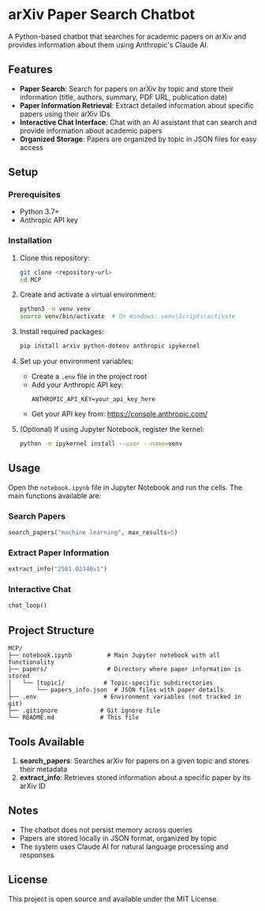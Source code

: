# arXiv Paper Search Chatbot

A Python-based chatbot that searches for academic papers on arXiv and provides information about them using Anthropic's Claude AI.

## Features

- **Paper Search**: Search for papers on arXiv by topic and store their information (title, authors, summary, PDF URL, publication date)
- **Paper Information Retrieval**: Extract detailed information about specific papers using their arXiv IDs
- **Interactive Chat Interface**: Chat with an AI assistant that can search and provide information about academic papers
- **Organized Storage**: Papers are organized by topic in JSON files for easy access

## Setup

### Prerequisites

- Python 3.7+
- Anthropic API key

### Installation

1. Clone this repository:
   ```bash
   git clone <repository-url>
   cd MCP
   ```

2. Create and activate a virtual environment:
   ```bash
   python3 -m venv venv
   source venv/bin/activate  # On Windows: venv\Scripts\activate
   ```

3. Install required packages:
   ```bash
   pip install arxiv python-dotenv anthropic ipykernel
   ```

4. Set up your environment variables:
   - Create a `.env` file in the project root
   - Add your Anthropic API key:
     ```
     ANTHROPIC_API_KEY=your_api_key_here
     ```
   - Get your API key from: https://console.anthropic.com/

5. (Optional) If using Jupyter Notebook, register the kernel:
   ```bash
   python -m ipykernel install --user --name=venv
   ```

## Usage

Open the `notebook.ipynb` file in Jupyter Notebook and run the cells. The main functions available are:

### Search Papers
```python
search_papers("machine learning", max_results=5)
```

### Extract Paper Information
```python
extract_info("2501.02346v1")
```

### Interactive Chat
```python
chat_loop()
```

## Project Structure

```
MCP/
├── notebook.ipynb          # Main Jupyter notebook with all functionality
├── papers/                 # Directory where paper information is stored
│   └── [topic]/           # Topic-specific subdirectories
│       └── papers_info.json  # JSON files with paper details
├── .env                   # Environment variables (not tracked in git)
├── .gitignore            # Git ignore file
└── README.md             # This file
```

## Tools Available

1. **search_papers**: Searches arXiv for papers on a given topic and stores their metadata
2. **extract_info**: Retrieves stored information about a specific paper by its arXiv ID

## Notes

- The chatbot does not persist memory across queries
- Papers are stored locally in JSON format, organized by topic
- The system uses Claude AI for natural language processing and responses

## License

This project is open source and available under the MIT License. 